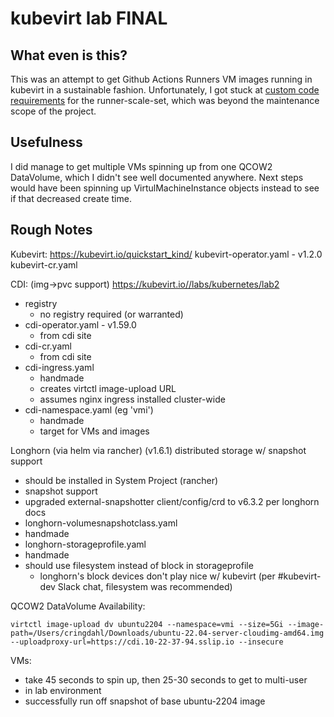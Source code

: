 # kubevirt lab FINAL

## What even is this?

This was an attempt to get Github Actions Runners VM images running in kubevirt in a sustainable fashion. Unfortunately, I got stuck at [custom code requirements](https://github.com/zhaofengli/kubevirt-actions-runner) for the runner-scale-set, which was beyond the maintenance scope of the project.

## Usefulness

I did manage to get multiple VMs spinning up from one QCOW2 DataVolume, which I didn't see well documented anywhere. Next steps would have been spinning up VirtulMachineInstance objects instead to see if that decreased create time.

## Rough Notes

Kubevirt: https://kubevirt.io/quickstart_kind/
kubevirt-operator.yaml - v1.2.0
kubevirt-cr.yaml

CDI: (img->pvc support) https://kubevirt.io//labs/kubernetes/lab2
- registry
  - no registry required (or warranted)
- cdi-operator.yaml - v1.59.0
  - from cdi site
- cdi-cr.yaml
  - from cdi site
- cdi-ingress.yaml
  - handmade
  - creates virtctl image-upload URL
  - assumes nginx ingress installed cluster-wide
- cdi-namespace.yaml (eg 'vmi')
  - handmade
  - target for VMs and images

Longhorn (via helm via rancher) (v1.6.1) distributed storage w/ snapshot support
- should be installed in System Project (rancher)
- snapshot support
 - upgraded external-snapshotter client/config/crd to v6.3.2 per longhorn docs
 - longhorn-volumesnapshotclass.yaml
  - handmade
 - longhorn-storageprofile.yaml
  - handmade
  - should use filesystem instead of block in storageprofile
    - longhorn's block devices don't play nice w/ kubevirt (per #kubevirt-dev Slack chat, filesystem was recommended)

QCOW2 DataVolume Availability:
```
virtctl image-upload dv ubuntu2204 --namespace=vmi --size=5Gi --image-path=/Users/cringdahl/Downloads/ubuntu-22.04-server-cloudimg-amd64.img --uploadproxy-url=https://cdi.10-22-37-94.sslip.io --insecure 
```

VMs:
- take 45 seconds to spin up, then 25-30 seconds to get to multi-user
 - in lab environment
- successfully run off snapshot of base ubuntu-2204 image
